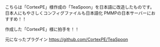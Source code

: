 こちらは「CortexPE」様作成の「TeaSpoon」を日本語に改造したものです。
日本人にもやさしくコンフィグファイルも日本語化
PMMPの日本サーバーにおすすめ！！

作成した「CortexPE」様に拍手を！！

元になったプラグイン
https://github.com/CortexPE/TeaSpoon
